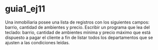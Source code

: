 # guia1_ej11
Una inmobiliaria posee una lista de registros con los siguientes campos: barrio,
cantidad de ambientes y precio. Escribir un programa que lea del teclado: barrio,
cantidad de ambientes mínima y precio máximo que está dispuesto a pagar el
cliente a fin de listar todos los departamentos que se ajusten a las condiciones
leídas.
